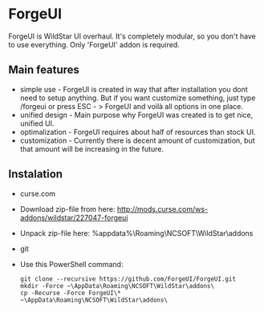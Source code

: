 # ForgeUI
ForgeUI is WildStar UI overhaul. It's completely modular, so you don't have to use everything. Only 'ForgeUI' addon is required.

## Main features
* simple use - ForgeUI is created in way that after installation you dont need to setup anything. But if you want customize something, just type /forgeui or press ESC - > ForgeUI and voilà all options in one place.
* unified design - Main purpose why ForgeUI was created is to get nice, unified UI.
* optimalization - ForgeUI requires about half of resources than stock UI.
* customization - Currently there is decent amount of customization, but that amount will be increasing in the future.

## Instalation
* curse.com
 * Download zip-file from here: http://mods.curse.com/ws-addons/wildstar/227047-forgeui
 * Unpack zip-file here: %appdata%\Roaming\NCSOFT\WildStar\addons
* git
 * Use this PowerShell command:

    ````
    git clone --recursive https://github.com/ForgeUI/ForgeUI.git
    mkdir -Force ~\AppData\Roaming\NCSOFT\WildStar\addons\
    cp -Recurse -Force ForgeUI\* ~\AppData\Roaming\NCSOFT\WildStar\addons\
    ````
